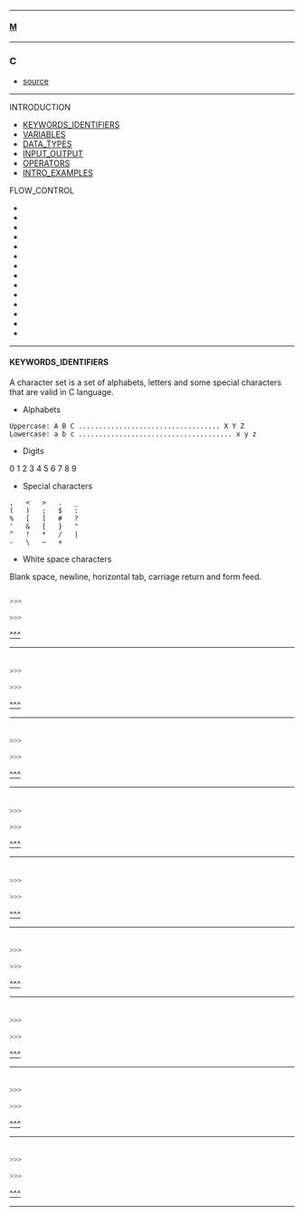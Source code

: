 
---

#### [M](https://github.com/ttltrk/TTT/blob/master/menu.md)

---

### C

* [source](https://www.programiz.com/c-programming)

---

INTRODUCTION

* [KEYWORDS_IDENTIFIERS](#KEYWORDS_IDENTIFIERS)
* [VARIABLES](#VARIABLES)
* [DATA_TYPES](#DATA_TYPES)
* [INPUT_OUTPUT](#INPUT_OUTPUT)
* [OPERATORS](#OPERATORS)
* [INTRO_EXAMPLES](#INTRO_EXAMPLES)

FLOW_CONTROL

* []()
* []()
* []()
* []()
* []()
* []()
* []()
* []()
* []()
* []()
* []()
* []()
* []()
* []()

---

#### KEYWORDS_IDENTIFIERS

A character set is a set of alphabets, letters and some special characters that are valid in C language.

- Alphabets

```
Uppercase: A B C ................................... X Y Z
Lowercase: a b c ...................................... x y z
```

- Digits

0 1 2 3 4 5 6 7 8 9

- Special characters

```
,	<	>	.	_
(	)	;	$	:
%	[	]	#	?
'	&	{	}	"
^	!	*	/	|
-	\	~	+
```

- White space characters

Blank space, newline, horizontal tab, carriage return and form feed.

```c

>>>

>>>
```

[^^^](#C)

---

####

```c

>>>

>>>
```

[^^^](#C)

---

####

```c

>>>

>>>
```

[^^^](#C)

---

####

```c

>>>

>>>
```

[^^^](#C)

---

####

```c

>>>

>>>
```

[^^^](#C)

---

####

```c

>>>

>>>
```

[^^^](#C)

---

####

```c

>>>

>>>
```

[^^^](#C)

---

####

```c

>>>

>>>
```

[^^^](#C)

---

####

```c

>>>

>>>
```

[^^^](#C)

---
